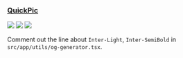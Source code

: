 ### [QuickPic](https://github.com/t3dotgg/quickpic)

![](https://img.shields.io/github/license/t3dotgg/quickpic?label=&style=flat-square) [![](https://img.shields.io/github/last-commit/scillidan/quickpic/main?label=&style=flat-square)](https://github.com/scillidan/quickpic) ![](https://img.shields.io/badge/Vercel-black?style=flat&logo=Vercel&logoColor=white)

Comment out the line about `Inter-Light`, `Inter-SemiBold` in `src/app/utils/og-generator.tsx`.
